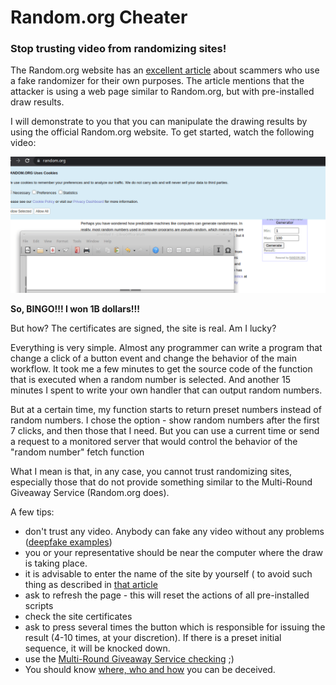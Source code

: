 # Random.org Cheater

### Stop trusting video from randomizing sites!


The Random.org website has an [excellent article](https://giveaways.random.org/warning) about scammers who use a fake randomizer for their own purposes. The article mentions that the attacker is using a web page similar to Random.org, but with pre-installed draw results.


I will demonstrate to you that you can manipulate the drawing results by using the official Random.org website. To get started, watch the following video:



![Random.org cheater](random_org_cheat.gif)



**So, BINGO!!! I won 1B dollars!!!**


But how? The certificates are signed, the site is real. Am I lucky?


Everything is very simple. Almost any programmer can write a program that change a click of a button event and change the behavior of the main workflow. It took me a few minutes to get the source code of the function that is executed when a random number is selected. And another 15 minutes I spent to write your own handler that can output random numbers.


But at a certain time, my function starts to return preset numbers instead of random numbers. I chose the option - show random numbers after the first 7 clicks, and then those that I need. But you can use a current time or send a request to a monitored server that would control the behavior of the "random number" fetch function


What I mean is that, in any case, you cannot trust randomizing sites, especially those that do not provide something similar to the Multi-Round Giveaway Service (Random.org does).


A few tips:
- don't trust any video. Anybody can fake any video without any problems ([deepfake examples](https://www.youtube.com/results?search_query=deepfake))
- you or your representative should be near the computer where the draw is taking place.
- it is advisable to enter the name of the site by yourself ( to avoid such thing as described in [that article](https://www.usatoday.com/story/news/factcheck/2021/04/30/fact-check-hackers-use-similar-looking-characters-phishing-schemes/4891437001/)
- ask to refresh the page - this will reset the actions of all pre-installed scripts
- check the site certificates
- ask to press several times the button which is responsible for issuing the result (4-10 times, at your discretion). If there is a preset initial sequence, it will be knocked down.
- use the [Multi-Round Giveaway Service checking](https://giveaways.random.org/) ;)
- You should know [where, who and how](https://en.wikipedia.org/wiki/Social_engineering_(security)) you can be deceived.

